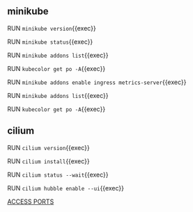 ## minikube

RUN `minikube version`{{exec}}   

RUN `minikube status`{{exec}}

RUN `minikube addons list`{{exec}}       

RUN `kubecolor get po -A`{{exec}}    

RUN `minikube addons enable ingress metrics-server`{{exec}}    

RUN `minikube addons list`{{exec}}    

RUN `kubecolor get po -A`{{exec}}  

## cilium

RUN `cilium version`{{exec}}     

RUN `cilium install`{{exec}}   

RUN `cilium status --wait`{{exec}}  

RUN `cilium hubble enable --ui`{{exec}}  

[ACCESS PORTS]({{TRAFFIC_SELECTOR}})
